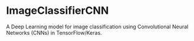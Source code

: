 # ImageClassifierCNN
A Deep Learning model for image classification using Convolutional Neural Networks (CNNs) in TensorFlow/Keras.
